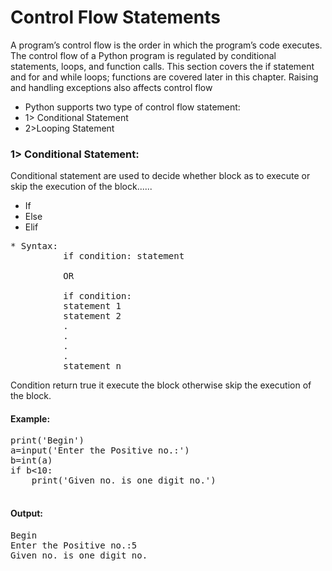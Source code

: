 # Control Flow Statements
A program’s control flow is the order in which the program’s code executes. The control flow of
a Python program is regulated by conditional statements, loops, and function calls. This section
covers the if statement and for and while loops; functions are covered later in this chapter.
Raising and handling exceptions also affects control flow
* Python supports two type of control flow statement:
* 1> Conditional Statement
* 2>Looping Statement

### 1> Conditional Statement:

Conditional statement are used to decide whether block as to execute or skip the execution 
of the block......
* If
* Else
* Elif
<pre>
* Syntax:
          if condition: statement
          
          OR
          
          if condition:
          statement 1
          statement 2
          .
          .
          .
          .
          statement n
</pre>
Condition return true it execute the block otherwise skip the execution of the block.
#### Example:
<pre>
print('Begin')
a=input('Enter the Positive no.:')
b=int(a)
if b<10:
    print('Given no. is one digit no.')

</pre>
#### Output:
<pre>
Begin
Enter the Positive no.:5
Given no. is one digit no.</pre>

